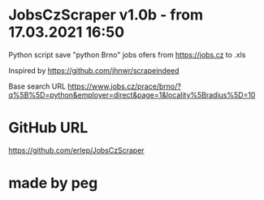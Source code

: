 # JobsCzScraper v1.0b - from 17.03.2021 16:50

Python script save "python Brno" jobs ofers from https://jobs.cz to .xls

Inspired by https://github.com/jhnwr/scrapeindeed

Base search URL https://www.jobs.cz/prace/brno/?q%5B%5D=python&employer=direct&page=1&locality%5Bradius%5D=10

# GitHub URL

https://github.com/erlep/JobsCzScraper

# made by peg
